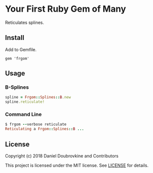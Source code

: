 # Your First Ruby Gem of Many

Reticulates splines.

## Install

Add to Gemfile.

```
gem 'frgom'
```

## Usage

### B-Splines

```ruby
spline = Frgom::Splines::B.new
spline.reticulate!
```

### Command Line

```ruby
$ frgom --verbose reticulate
Reticulating a Frgom::Splines::B ...
```

## License

Copyright (c) 2018 Daniel Doubrovkine and Contributors

This project is licensed under the MIT license. See [LICENSE](LICENSE.md) for details.
